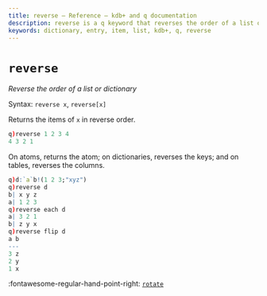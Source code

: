 ```yaml
---
title: reverse – Reference – kdb+ and q documentation
description: reverse is a q keyword that reverses the order of a list or dictionary.
keywords: dictionary, entry, item, list, kdb+, q, reverse
---
```

# `reverse`





_Reverse the order of a list or dictionary_

Syntax: `reverse x`, `reverse[x]`

Returns the items of `x` in reverse order.

```q
q)reverse 1 2 3 4
4 3 2 1
```

On atoms, returns the atom; on dictionaries, reverses the keys; and on tables, reverses the columns.

```q
q)d:`a`b!(1 2 3;"xyz")
q)reverse d
b| x y z
a| 1 2 3
q)reverse each d
a| 3 2 1
b| z y x
q)reverse flip d
a b
---
3 z
2 y
1 x
```


:fontawesome-regular-hand-point-right: 
[`rotate`](rotate.md)